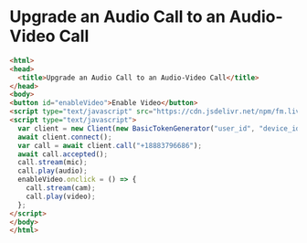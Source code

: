 
# Upgrade an Audio Call to an Audio-Video Call
```html
<html>
<head>
  <title>Upgrade an Audio Call to an Audio-Video Call</title>
</head>
<body>
<button id="enableVideo">Enable Video</button>
<script type="text/javascript" src="https://cdn.jsdelivr.net/npm/fm.liveswitch@latest/fm.liveswitch.js"></script>
<script type="text/javascript">
  var client = new Client(new BasicTokenGenerator("user_id", "device_id", "app_id", "secret"));
  await client.connect();
  var call = await client.call("+18883796686"); 
  await call.accepted();
  call.stream(mic);
  call.play(audio);
  enableVideo.onclick = () => {
    call.stream(cam);
    call.play(video);
  };
</script>
</body>
</html>
```
<!--stackedit_data:
eyJoaXN0b3J5IjpbODI4NzQ2NTQzLC0xNzAyNDc2NDc4LDIwMD
k2NTUzOTEsLTc4OTIyODYzMV19
-->